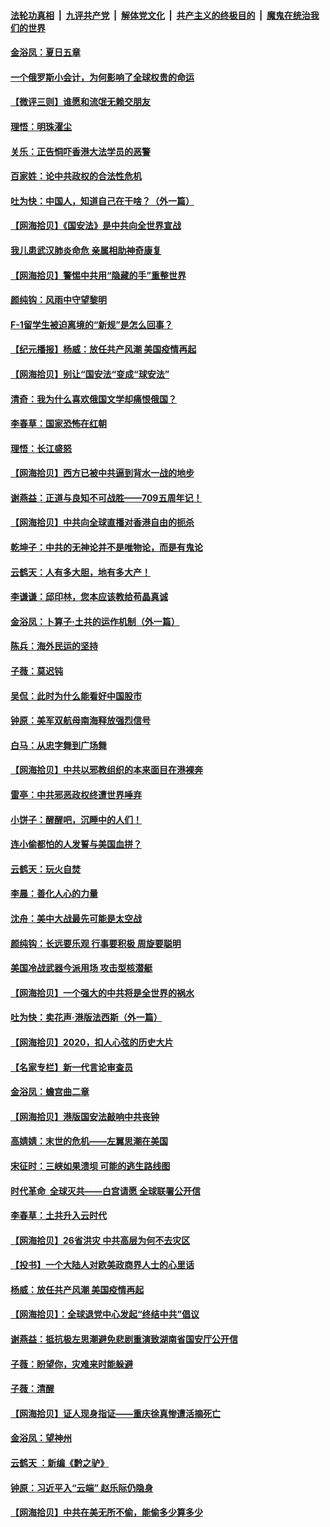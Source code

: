 ####  [法轮功真相](../../../../basic/blob/master/README.md?t=07121954) &nbsp;|&nbsp; [九评共产党](../../../../9ping.md/blob/master/README.md?t=07121954) &nbsp;|&nbsp; [解体党文化](../../../../jtdwh.md/blob/master/README.md?t=07121954)  &nbsp;|&nbsp; [共产主义的终极目的](../../../../gczydzjmd.md/blob/master/README.md?t=07121954) &nbsp;|&nbsp; [魔鬼在统治我们的世界](../../../../mgztzwmdsj.md/blob/master/README.md?t=07121954) 

#### [金浴凤：夏日五章](../pages/nsc993/n12249556.md?t=07121954) 

#### [一个俄罗斯小会计，为何影响了全球权贵的命运](../pages/nsc993/n12249523.md?t=07121954) 

#### [【微评三则】谁愿和流氓无赖交朋友](../pages/nsc993/n12248892.md?t=07121954) 

#### [理悟：明珠濯尘](../pages/nsc993/n12248839.md?t=07121954) 

#### [关乐：正告恫吓香港大法学员的恶警](../pages/nsc993/n12248750.md?t=07121954) 

#### [百家姓：论中共政权的合法性危机](../pages/nsc993/n12248625.md?t=07121954) 

#### [吐为快：中国人，知道自己在干啥？（外一篇）](../pages/nsc993/n12248615.md?t=07121954) 

#### [【网海拾贝】《国安法》是中共向全世界宣战](../pages/nsc993/n12248498.md?t=07121954) 

#### [我儿患武汉肺炎命危 亲属相助神奇康复](../pages/nsc993/n12247576.md?t=07121954) 

#### [【网海拾贝】警惕中共用“隐藏的手”重整世界](../pages/nsc993/n12246247.md?t=07121954) 

#### [颜纯钩：风雨中守望黎明](../pages/nsc993/n12246291.md?t=07121954) 

#### [F-1留学生被迫离境的“新规”是怎么回事？](../pages/nsc993/n12246361.md?t=07121954) 

#### [【纪元播报】杨威：放任共产风潮 美国疫情再起](../pages/nsc993/n12240124.md?t=07121954) 

#### [【网海拾贝】别让“国安法“变成“球安法”](../pages/nsc993/n12242935.md?t=07121954) 

#### [清奇：我为什么喜欢俄国文学却痛恨俄国？](../pages/nsc993/n12240970.md?t=07121954) 

#### [李春草：国家恐怖在红朝](../pages/nsc993/n12240943.md?t=07121954) 

#### [理悟：长江盛怒](../pages/nsc993/n12240627.md?t=07121954) 

#### [【网海拾贝】西方已被中共逼到背水一战的地步](../pages/nsc993/n12240176.md?t=07121954) 

#### [谢燕益：正道与良知不可战胜——709五周年记！](../pages/nsc993/n12239775.md?t=07121954) 

#### [【网海拾贝】中共向全球直播对香港自由的扼杀](../pages/nsc993/n12239675.md?t=07121954) 

#### [乾坤子：中共的无神论并不是唯物论，而是有鬼论](../pages/nsc993/n12235337.md?t=07121954) 

#### [云鹤天：人有多大胆，地有多大产！](../pages/nsc993/n12235180.md?t=07121954) 

#### [李谦谦：邱印林，您本应该教给苟晶真诚](../pages/nsc993/n12235016.md?t=07121954) 

#### [金浴凤：卜算子·土共的运作机制（外一篇）](../pages/nsc993/n12234986.md?t=07121954) 

#### [陈兵：海外民运的坚持](../pages/nsc993/n12234976.md?t=07121954) 

#### [子薇：莫迟钝](../pages/nsc993/n12234945.md?t=07121954) 

#### [吴侃：此时为什么能看好中国股市](../pages/nsc993/n12234791.md?t=07121954) 

#### [钟原：美军双航母南海释放强烈信号](../pages/nsc993/n12234757.md?t=07121954) 

#### [白马：从忠字舞到广场舞](../pages/nsc993/n12233793.md?t=07121954) 

#### [【网海拾贝】中共以邪教组织的本来面目在港裸奔](../pages/nsc993/n12233705.md?t=07121954) 

#### [雷亭：中共邪恶政权终遭世界唾弃](../pages/nsc993/n12233527.md?t=07121954) 

#### [小饼子：醒醒吧，沉睡中的人们！](../pages/nsc993/n12233462.md?t=07121954) 

#### [连小偷都怕的人发誓与美国血拼？](../pages/nsc993/n12233384.md?t=07121954) 

#### [云鹤天：玩火自焚](../pages/nsc993/n12233200.md?t=07121954) 

#### [李晨：善化人心的力量](../pages/nsc993/n12232209.md?t=07121954) 

#### [沈舟：美中大战最先可能是太空战](../pages/nsc993/n12232144.md?t=07121954) 

#### [颜纯钩：长远要乐观 行事要积极 周旋要聪明](../pages/nsc993/n12231992.md?t=07121954) 

#### [美国冷战武器今派用场 攻击型核潜艇](../pages/nsc993/n12231191.md?t=07121954) 

#### [【网海拾贝】一个强大的中共将是全世界的祸水](../pages/nsc993/n12231562.md?t=07121954) 

#### [吐为快：卖花声‧港版法西斯（外一篇）](../pages/nsc993/n12229898.md?t=07121954) 

#### [【网海拾贝】2020，扣人心弦的历史大片](../pages/nsc993/n12229171.md?t=07121954) 

#### [【名家专栏】新一代言论审查员](../pages/nsc993/n12227794.md?t=07121954) 

#### [金浴凤：蟾宫曲二章](../pages/nsc993/n12228984.md?t=07121954) 

#### [【网海拾贝】港版国安法敲响中共丧钟](../pages/nsc993/n12226956.md?t=07121954) 

#### [高婧婧：末世的危机——左翼思潮在美国](../pages/nsc993/n12226818.md?t=07121954) 

#### [宋征时：三峡如果溃坝 可能的逃生路线图](../pages/nsc993/n12226226.md?t=07121954) 

#### [时代革命  全球灭共——白宫请愿 全球联署公开信](../pages/nsc993/n12226179.md?t=07121954) 

#### [李春草：土共升入云时代](../pages/nsc993/n12223920.md?t=07121954) 

#### [【网海拾贝】26省洪灾 中共高层为何不去灾区](../pages/nsc993/n12223360.md?t=07121954) 

#### [【投书】一个大陆人对欧美政商界人士的心里话](../pages/nsc993/n12221489.md?t=07121954) 

#### [杨威：放任共产风潮 美国疫情再起](../pages/nsc993/n12220695.md?t=07121954) 

#### [【网海拾贝】：全球退党中心发起“终结中共”倡议](../pages/nsc993/n12220970.md?t=07121954) 

#### [谢燕益：抵抗极左思潮避免悲剧重演致湖南省国安厅公开信](../pages/nsc993/n12218887.md?t=07121954) 

#### [子薇：盼望你，灾难来时能躲避](../pages/nsc993/n12218425.md?t=07121954) 

#### [子薇：清醒](../pages/nsc993/n12218396.md?t=07121954) 

#### [【网海拾贝】证人现身指证——重庆徐真惨遭活摘死亡](../pages/nsc993/n12218278.md?t=07121954) 

#### [金浴凤：望神州](../pages/nsc993/n12218049.md?t=07121954) 

#### [云鹤天 ：新编《黔之驴》](../pages/nsc993/n12218038.md?t=07121954) 

#### [钟原：习近平入“云端” 赵乐际仍隐身](../pages/nsc993/n12217720.md?t=07121954) 

#### [【网海拾贝】中共在美无所不偷，能偷多少算多少](../pages/nsc993/n12216875.md?t=07121954) 

